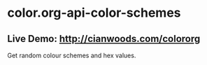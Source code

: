 # color.org-api-color-schemes

## Live Demo: http://cianwoods.com/colororg

Get random colour schemes and hex values.
